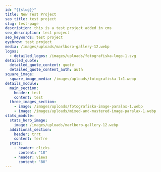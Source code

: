 ```yaml
---
id: "{{slug}}"
title: New Test Project
seo_title: test project
slug: test-page
description: this is a test project added in cms
seo_description: test project
seo_keywords: test project
eyebrow: test project
media: /images/uploads/marlboro-gallery-12.webp
logos:
  - detailed_logos: /images/uploads/fotografiska-logo-1.svg
detailed_quote:
  detailed_quote_content: quote
  detailed_quote_content_auth: auth
square_image:
  square_image_media: /images/uploads/fotografiska-1x1.webp
details_module:
  main_section:
    header: test
    content: test
  three_images_section:
    - image: /images/uploads/fotografiska-image-paralax-1.webp
    - image: /images/uploads/mixed-and-mastered-image-paralax-1.webp
stats_module:
  stats_hero_image:
    image: /images/uploads/marlboro-gallery-12.webp
  additional_section:
    header: trrt
    content: ferfre
  stats:
    - header: clicks
      content: "10"
    - header: views
      content: "80"
---
```

